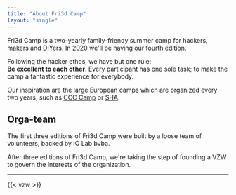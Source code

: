 ```yaml
---
title: "About Fri3d Camp"
layout: "single"
---
```

<div class="block--centered">
	<p>Fri3d Camp is a two-yearly family-friendy summer camp for hackers, makers and DIYers. In 2020 we'll be having our fourth edition.</p>
	<p>Following the hacker ethos, we have but one rule:<br>
		<strong>Be excellent to each other</strong>. Every participant has one sole task; to make the camp a fantastic experience for everybody.</p>
	<p>Our inspiration are the large European camps which are organized every two years, such as <a href="https://events.ccc.de/camp/">CCC Camp</a> or <a href="https://sha2017.org/">SHA</a>.</p>
	<h2>Orga-team</h2>
	<p>The first three editions of Fri3d Camp were built by a loose team of volunteers, backed by IO Lab bvba.</p>
	<p>After three editions of Fri3d Camp, we're taking the step of founding a VZW to govern the interests of the organization.</p>
</div>
<hr class="gridrule" />
<div class="block--centered">
	{{< vzw >}}
</div>
